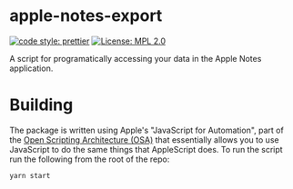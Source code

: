 # apple-notes-export

[![code style: prettier](https://img.shields.io/badge/code_style-prettier-ff69b4.svg?style=flat-square)](https://github.com/prettier/prettier)
[![License: MPL 2.0](https://img.shields.io/badge/License-MPL%202.0-brightgreen.svg)](https://opensource.org/licenses/MPL-2.0)

A script for programatically accessing your data in the Apple Notes application.

# Building

The package is written using Apple's "JavaScript for Automation", part of the [Open Scripting Architecture (OSA)](https://developer.apple.com/library/archive/documentation/AppleScript/Conceptual/AppleScriptX/Concepts/osa.html#//apple_ref/doc/uid/TP40001571) that essentially allows you to use JavaScript to do the same things that AppleScript does. To run the script run the following from the root of the repo:

    yarn start

